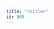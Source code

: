 ```yaml
---
title: "<title>"
id: 865
---
```


<title>
<source> https://www.infosecurity-magazine.com/news/yahoo-execs-security-team-over/ </source>
<date> 2017_03_02 </date>
<text>
Yahoo’s board has blamed unnamed senior executives and its legal team for failing to properly investigate a 2014 security incident which saw 500 million user accounts stolen by state-sponsored attackers.
In a lengthy SEC filing, the board claimed that in late 2014 the firm’s security team notified of targeted attacks against 26 users, who were subsequently informed, and law enforcement consulted.
It continued:
“While significant additional security measures were implemented in response to those incidents, it appears certain senior executives did not properly comprehend or investigate, and therefore failed to act sufficiently upon, the full extent of knowledge known internally by the Company’s information security team.
Specifically, as of December 2014, the information security team understood that the attacker had exfiltrated copies of user database backup files containing the personal data of Yahoo users but it is unclear whether and to what extent such evidence of exfiltration was effectively communicated and understood outside the information security team”.
Subsequent cookie forging activity by the same state actor in 2015 and 2016 was also not investigated.
That activity is now said to have exposed the accounts of 32 million users.
The revelations would seem to indicate a massive disconnect between IT security and the business at Yahoo – perhaps one of the reasons why former CISO Alex Stamos left for Facebook in 2015.
It should be a cautionary tale for businesses everywhere, as the fallout continues.
General counsel and secretary, Ronald Bell, will leave the company as a result of the investigation with no severance pay, and CEO Marissa Meyer will not receive a cash bonus for 2016.
She has also agreed not to receive her 2017 annual equity award – which is said to be more than $10m.
The firm revealed it has already recorded $16m in losses related to the 2013 and 2014 breaches – “of which $5 million was associated with the ongoing forensic investigation and remediation activities and $11 million was associated with nonrecurring legal costs”.
Also, it is expecting to incur further “investigation, remediation, legal, and other expenses” going forward.
A large portion of this could come from the 43 consumer class action lawsuits which have since been instigated against the firm, with possibly more to come.
However, frustratingly, there was no more information on the 2013 breach of one billion user accounts, with the filing only saying the following:
“We have not been able to identify the intrusion associated with this theft, and we believe this incident is likely distinct from the 2014 Security Incident”.
The internet pioneer last week agreed a $350m cut in its asking price with Verizon, which will look to wrap up its M&A deal soon.
</text>



## Annotations

Annotation keys: content, sourcefile, cyberevent, info

<details>
<summary>Raw annotation JSON (preview)</summary>

```json
{
  "content": "Yahoo\u2019s board has blamed unnamed senior executives and its legal team for failing to properly investigate a 2014 security incident which saw 500 million user accounts stolen by state-sponsored attackers. In a lengthy\u00a0SEC filing, the board claimed that in late 2014 the firm\u2019s security team notified of targeted attacks against 26 users, who were subsequently informed, and law enforcement consulted. It continued: \u201cWhile significant additional security measures were implemented in response to those incidents, it appears certain senior executives did not properly comprehend or investigate, and therefore failed to act sufficiently upon, the full extent of knowledge known internally by the Company\u2019s information security team. Specifically, as of December 2014, the information security team understood that the attacker had exfiltrated copies of user database backup files containing the personal data of Yahoo users but it is unclear whether and to what extent such evidence of exfiltration was effectively communicated and understood outside the information security team\u201d. Subsequent cookie forging activity by the same state actor in 2015 and 2016 was also not investigated. That activity is now said to have exposed the accounts of 32 million users. The revelations would seem to indicate a massive disconnect between IT security and the business at Yahoo \u2013 perhaps one of the reasons why former CISO Alex Stamos left for Facebook in 2015. It should be a cautionary tale for businesses everywhere, as the fallout continues. General counsel and secretary, Ronald Bell, will leave the company as a result of the investigation with no severance pay, and CEO Marissa Meyer will not receive a cash bonus for 2016. She has also agreed not to receive her 2017 annual equity award \u2013 which is said to be more than $10m. The firm revealed it has already recorded $16m in losses related to the 2013 and 2014 breaches \u2013 \u201cof which $5 million was associated with the ongoing forensic investigation and remediation activities and $11 million was associated with nonrecurring legal costs\u201d. Also,\u00a0it is expecting to incur further \u201cinvestigation, remediation, legal, and other expenses\u201d going forward. A large portion of this\u00a0could come from the 43 consumer class action lawsuits which have since been instigated against the firm, with possibly\u00a0more to come. However, frustratingly, there was no more information on the 2013 breach of one billion user accounts, with the filing only saying the following: \u201cWe have not been able to identify the intrusion associated with this theft, and we believe this incident is likely distinct from the 2014 Security Incident\u201d. The internet pioneer last week agreed a $350m cut in its asking price with Verizon, which will look to wrap up its M&A deal soon",
  "sourcefile": "865.txt",
  "cyberevent": {
    "hopper": [
      {
        "index": 0,
        "relation": "Same",
        "events": [
          {
            "nugget": {
              "startOffset": 106,
              "index": "T5",
              "endOffset": 130,
              "text": "a 2014 security incident"
            },
            "index": "E2",
            "type": "Attack",
            "subtype": "Databreach",
            "realis": "Actual"
          },
          {
            "index": "E1",
            "type": "Attack",
            "realis": "Actual",
            "nugget": {
              "startOffset": 167,
              "index": "T2",
              "endOffset": 173,
              "text": "stolen"
            },
            "argument": [
              {
                "index": "T1",
                "text": "state-sponsored attackers",
                "endOffset": 202,
                "role": {
                  "type": "Attacker"
                },
                "startOffset": 177,
                "type": "Person"
              },
              {
                "index": "T3"
```
</details>
